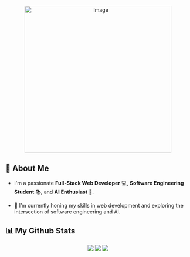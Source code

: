 <div align="center">
    <img src="https://github.com/user-attachments/assets/9d15f45d-b162-4619-a2d0-d3678bf2d379" width="400" alt="Image">
</div>

## 👋 About Me

- I'm a passionate **Full-Stack Web Developer** 💻, **Software Engineering Student** 📚, and **AI Enthusiast** 🤖.
  
- 🔭 I’m currently honing my skills in web development and exploring the intersection of software engineering and AI.  


## 📊 My Github Stats
<div align="center">
    
<!-- GitHub Streak Stats -->
<img src="https://github-readme-streak-stats.herokuapp.com/?user=Kohl-codes&theme=react&hide_border=true&background=0D1117"/>

<!-- GitHub Stats -->
<img src="https://github-readme-stats.vercel.app/api?username=Kohl-codes&show_icons=true&count_private=true&theme=react&hide_border=true&bg_color=0D1117"/>

<!-- Top Languages -->
<img src="https://github-readme-stats.vercel.app/api/top-langs/?username=Kohl-codes&langs_count=8&count_private=true&layout=compact&theme=react&hide_border=true&bg_color=0D1117"/>

</div>


